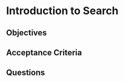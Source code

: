 Introduction to Search
======================

## Objectives

## Acceptance Criteria

## Questions

